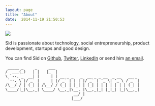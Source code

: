 ```yaml
---
layout: page
title: "About"
date:  2014-11-19 21:50:53
---
```

<img src="http://www.gravatar.com/avatar/0687e6637524442617cc342a1ee4755c?s=200">

Sid is passionate about technology, social entrepreneurship, product development, startups and good design.

You can find Sid on [Github](http://github.com/sjayanna), [Twitter](https://twitter.com/sidjayanna), [ LinkedIn](http://www.linkedin.com/in/sidjayanna) or send him [an email](mailto:sjayanna@gmail.com).


```
 _____ _     _     ___                                     
/  ___(_)   | |   |_  |                                    
\ `--. _  __| |     | | __ _ _   _  __ _ _ __  _ __   __ _
 `--. \ |/ _` |     | |/ _` | | | |/ _` | '_ \| '_ \ / _` |
/\__/ / | (_| | /\__/ / (_| | |_| | (_| | | | | | | | (_| |
\____/|_|\__,_| \____/ \__,_|\__, |\__,_|_| |_|_| |_|\__,_|
                              __/ |                        
                             |___/                         

```
